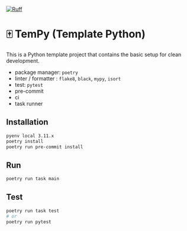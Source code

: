 [![Ruff](https://img.shields.io/endpoint?url=https://raw.githubusercontent.com/astral-sh/ruff/main/assets/badge/v2.json)](https://github.com/astral-sh/ruff)

# 🀄 TemPy (Template Python)
  
This is a Python template project that contains the basic setup for clean development.
- package manager: `poetry`
- linter / formatter : `flake8`, `black`, `mypy`, `isort`
- test: `pytest`
- pre-commit
- ci
- task runner

## Installation
```sh
pyenv local 3.11.x
poetry install
poetry run pre-commit install
```
## Run
```sh
poetry run task main
```
## Test
```sh
poetry run task test
# or
poetry run pytest
```
